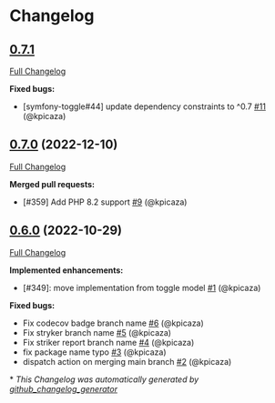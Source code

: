 # Changelog

## [0.7.1](https://github.com/pheature-flags/datetime-interval-segment-types/tree/0.7.1)

[Full Changelog](https://github.com/pheature-flags/datetime-interval-segment-types/compare/0.7.0...0.7.1)

**Fixed bugs:**

- \[symfony-toggle\#44\] update dependency constraints to ^0.7 [\#11](https://github.com/pheature-flags/datetime-interval-segment-types/pull/11) (@kpicaza)

## [0.7.0](https://github.com/pheature-flags/datetime-interval-segment-types/tree/0.7.0) (2022-12-10)

[Full Changelog](https://github.com/pheature-flags/datetime-interval-segment-types/compare/0.6.0...0.7.0)

**Merged pull requests:**

- \[\#359\] Add PHP 8.2 support [\#9](https://github.com/pheature-flags/datetime-interval-segment-types/pull/9) (@kpicaza)

## [0.6.0](https://github.com/pheature-flags/datetime-interval-segment-types/tree/0.6.0) (2022-10-29)

[Full Changelog](https://github.com/pheature-flags/datetime-interval-segment-types/compare/3eb4d7813b97aa196b3272cfdd255ad84d72e987...0.6.0)

**Implemented enhancements:**

- \[\#349\]: move implementation from toggle model [\#1](https://github.com/pheature-flags/datetime-interval-segment-types/pull/1) (@kpicaza)

**Fixed bugs:**

- Fix codecov badge branch name [\#6](https://github.com/pheature-flags/datetime-interval-segment-types/pull/6) (@kpicaza)
- Fix stryker branch name [\#5](https://github.com/pheature-flags/datetime-interval-segment-types/pull/5) (@kpicaza)
- Fix striker report branch name [\#4](https://github.com/pheature-flags/datetime-interval-segment-types/pull/4) (@kpicaza)
- fix package name typo [\#3](https://github.com/pheature-flags/datetime-interval-segment-types/pull/3) (@kpicaza)
- dispatch action on merging main branch [\#2](https://github.com/pheature-flags/datetime-interval-segment-types/pull/2) (@kpicaza)



\* *This Changelog was automatically generated by [github_changelog_generator](https://github.com/github-changelog-generator/github-changelog-generator)*
